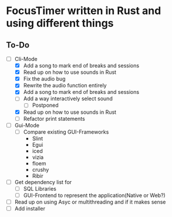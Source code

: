 # FocusTimer written in Rust and using different things

## To-Do 


- [ ] Cli-Mode
  - [x] Add a song to mark end of breaks and sessions 
  - [x] Read up on how to use sounds in Rust
  - [x] Fix the audio bug
  - [x] Rewrite the audio function entirely
  - [x] Add a song to mark end of breaks and sessions
  - [ ] Add a way interactively select sound
    - [ ] Postponed
  - [x] Read up on how to use sounds in Rust
  - [ ] Refactor print statements
- [ ] Gui-Mode
  - [ ] Compare existing GUI-Frameworks
    - Slint
    - Egui
    - iced
    - vizia
    - floem
    - crushy
    - Ribir
- [ ] Get dependency list for
  - [ ] SQL Libraries
  - [ ] GUI-Frontend to represent the application(Native or Web?)
- [ ] Read up on using Asyc or multithreading and if it makes sense
- [ ] Add installer
